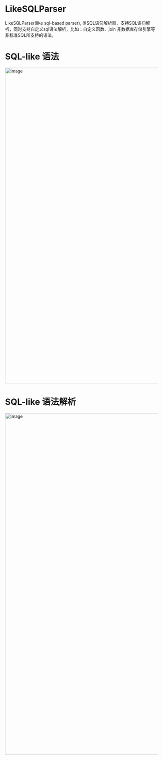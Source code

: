 # LikeSQLParser
LikeSQLParser(like sql-based parser), 类SQL语句解析器，支持SQL语句解析，同时支持自定义sql语法解析，比如：自定义函数、join 非数据库存储引擎等非标准SQL所支持的语法。

# SQL-like 语法

<img width="1039" alt="image" src="https://github.com/user-attachments/assets/46fa73e8-c5da-4c8a-894c-88095f676bae" />

# SQL-like 语法解析

<img width="1125" alt="image" src="https://github.com/user-attachments/assets/46345eb1-d986-4b2e-8389-524ddb1d7e4b" />


